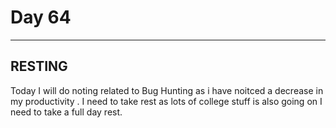 # Day 64
____
## RESTING
Today I will do noting related to Bug Hunting as i have noitced a decrease in my productivity . I need to take  rest as lots of college stuff is also going on I need to take a full day rest.